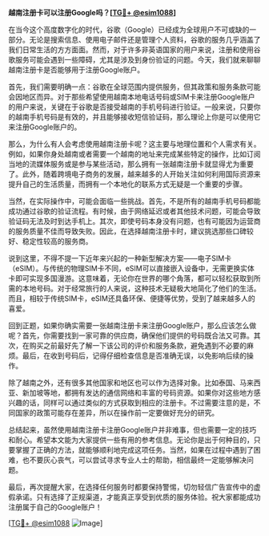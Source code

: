 **越南注册卡可以注册Google吗？[[TG💪+ @esim1088](https://t.me/s/esim1088)]**

在当今这个高度数字化的时代，谷歌（Google）已经成为全球用户不可或缺的一部分。无论是搜索信息、使用电子邮件还是管理个人资料，谷歌的服务几乎涵盖了我们日常生活的方方面面。然而，对于许多非英语国家的用户来说，注册和使用谷歌服务可能会遇到一些障碍，尤其是涉及到身份验证的问题。今天，我们就来聊聊越南注册卡是否能够用于注册Google账户。

首先，我们需要明确一点：谷歌在全球范围内提供服务，但其政策和服务条款可能会因地区而异。对于那些希望使用越南本地电话号码或SIM卡来注册Google账户的用户来说，关键在于谷歌是否接受越南的手机号码进行验证。一般来说，只要你的越南手机号码是有效的，并且能够接收短信验证码，那么理论上你是可以使用它来注册Google账户的。

那么，为什么有人会考虑使用越南注册卡呢？这主要与地理位置和个人需求有关。例如，如果你身处越南或者需要一个越南的地址来完成某些特定的操作，比如订阅当地的流媒体服务或是参与某些活动，那么拥有一张越南注册卡就显得尤为重要了。此外，随着跨境电子商务的发展，越来越多的人开始关注如何利用国际资源来提升自己的生活质量，而拥有一个本地化的联系方式无疑是一个重要的步骤。

当然，在实际操作中，可能会面临一些挑战。首先，不是所有的越南手机号码都能成功通过谷歌的验证流程。有时候，由于网络延迟或者其他技术问题，可能会导致验证码无法及时到达手机上。其次，即使号码本身没有问题，也有可能因为运营商的服务质量不佳而导致失败。因此，在选择越南注册卡时，建议挑选那些口碑较好、稳定性较高的服务商。

说到这里，不得不提一下近年来兴起的一种新型解决方案——电子SIM卡（eSIM）。与传统的物理SIM卡不同，eSIM可以直接嵌入设备中，无需更换实体卡即可实现多国漫游。这意味着，无论你在世界的哪个角落，都可以轻松获取到所需的本地号码。对于经常旅行的人来说，这种技术无疑极大地简化了他们的生活。而且，相较于传统SIM卡，eSIM还具备环保、便捷等优势，受到了越来越多人的喜爱。

回到正题，如果你确实需要一张越南注册卡来注册Google账户，那么应该怎么做呢？首先，你需要找到一家可靠的供应商，确保他们提供的号码既合法又可靠。其次，在购买之前最好先了解一下该公司的评价和服务条款，避免遇到不必要的麻烦。最后，在收到号码后，记得仔细检查信息是否准确无误，以免影响后续的操作。

除了越南之外，还有很多其他国家和地区也可以作为选择对象。比如泰国、马来西亚、新加坡等地，都拥有发达的通信网络和丰富的号码资源。如果你对这些地方感兴趣的话，同样可以通过类似的方式获取到相应的注册卡。不过需要注意的是，不同国家的政策可能存在差异，所以在操作前一定要做好充分的研究。

总结起来，虽然使用越南注册卡注册Google账户并非难事，但也需要一定的技巧和耐心。希望本文能为大家提供一些有用的参考信息。无论你是出于何种目的，只要掌握了正确的方法，就能够顺利地完成这项任务。当然，如果在过程中遇到了困难，也不要灰心丧气，可以尝试寻求专业人士的帮助，相信最终一定能够解决问题。

最后，再次提醒大家，在选择任何服务时都要保持警惕，切勿轻信广告宣传中的虚假承诺。只有选择了正规渠道，才能真正享受到优质的服务体验。祝大家都能成功注册属于自己的Google账户！

[[TG💪+ @esim1088](https://t.me/s/esim1088) ![Image](https://i.postimg.cc/4NQfJmqS/Snipaste-2025-05-13-00-14-12.png)]